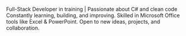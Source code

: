 Full-Stack Developer in training | Passionate about C# and clean code
Constantly learning, building, and improving.
Skilled in Microsoft Office tools like Excel & PowerPoint.
Open to new ideas, projects, and collaboration.
